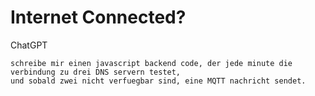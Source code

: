 # Internet Connected?

ChatGPT
```
schreibe mir einen javascript backend code, der jede minute die verbindung zu drei DNS servern testet,
und sobald zwei nicht verfuegbar sind, eine MQTT nachricht sendet.
```
